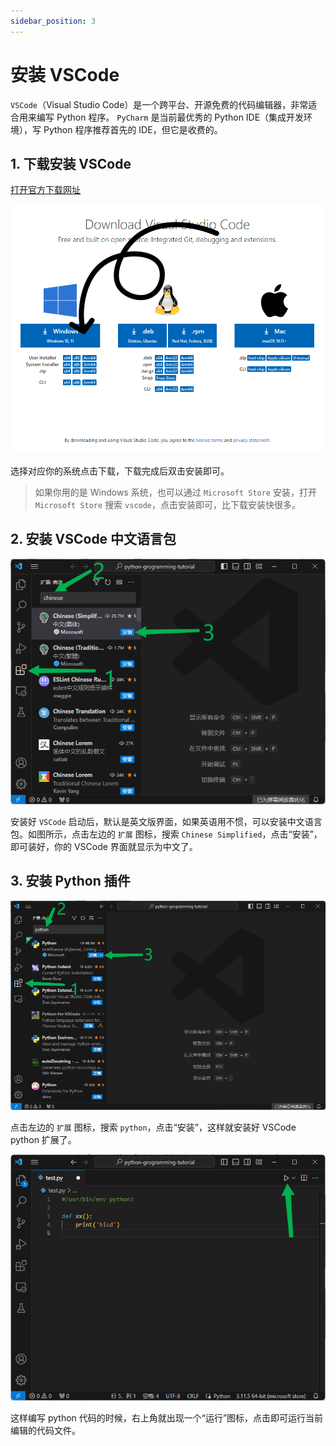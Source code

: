 ```yaml
---
sidebar_position: 3
---
```


# 安装 VSCode

`VSCode`（Visual Studio Code）是一个跨平台、开源免费的代码编辑器，非常适合用来编写 Python 程序。
`PyCharm` 是当前最优秀的 Python IDE（集成开发环境），写 Python 程序推荐首先的 IDE，但它是收费的。

## 1. 下载安装 VSCode

[打开官方下载网址](https://code.visualstudio.com/download)

![下载VSCode](../images/download-vscode.png)

选择对应你的系统点击下载，下载完成后双击安装即可。

> 如果你用的是 Windows 系统，也可以通过 `Microsoft Store` 安装，打开 `Microsoft Store` 搜索 `vscode`，点击安装即可，比下载安装快很多。

## 2. 安装 VSCode 中文语言包

![安装语言包](../images/vscode-install-lang.png)

安装好 `VSCode` 启动后，默认是英文版界面，如果英语用不惯，可以安装中文语言包。如图所示，点击左边的 `扩展` 图标，搜索 `Chinese Simplified`，点击“安装”，即可装好，你的 VSCode 界面就显示为中文了。

## 3. 安装 Python 插件

![安装插件](../images/vscode-install-python.png)

点击左边的 `扩展` 图标，搜索 `python`，点击“安装”，这样就安装好 VSCode python 扩展了。

![vscode运行](../images/vscode-python-installed.png)

这样编写 python 代码的时候，右上角就出现一个“运行”图标，点击即可运行当前编辑的代码文件。
